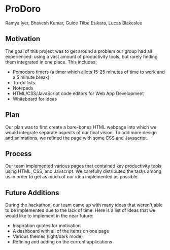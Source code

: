 # ProDoro
Ramya Iyer, Bhavesh Kumar, Gulce Tilbe Esikara, Lucas Blakeslee

## Motivation
The goal of this project was to get around a problem our group had all experienced: using a vast amount of productivity tools, but rarely finding them integrated in one place. This includes:
 - Pomodoro timers (a timer which allots 15-25 minutes of time to work and a 5 minute break)
 - To-do lists
 - Notepads
 - HTML/CSS/JavaScript code editors for Web App Development
 - Whiteboard for ideas

## Plan
Our plan was to first create a bare-bones HTML webpage into which we would integrate separate aspects of our final vision. To add more design and animations, we refined the page with some CSS and Javascript.

## Process
Our team implemented various pages that contained key productivity tools using HTML, CSS, and Javscript. We carefully distributed the tasks among us in order to get as much of our idea implemented as possible.

## Future Additions
During the hackathon, our team came up with many ideas that weren't able to be implemented due to the lack of time.
Here is a list of ideas that we would like to implement in the near future:
 - Inspiration quotes for motivation
 - A dashboard with all of the items on one page
 - Various themes (light/dark mode)
 - Refining and adding on the current applications
